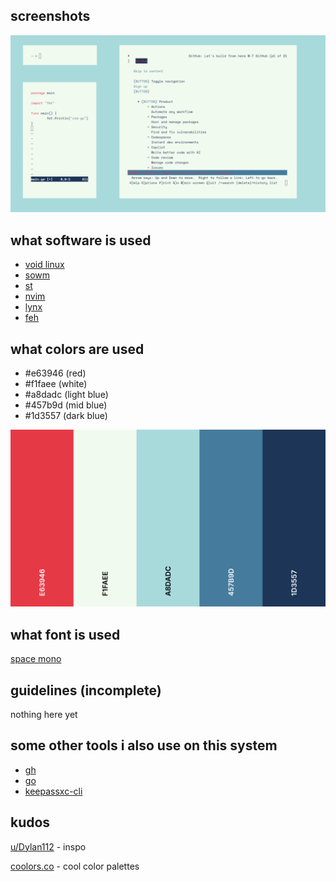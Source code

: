 ## screenshots

![screenshot](images/screenshot.png)

## what software is used

- [void linux](https://voidlinux.org/)
- [sowm](https://github.com/dylanaraps/sowm/)
- [st](https://st.suckless.org/)
- [nvim](https://github.com/neovim/neovim/)
- [lynx](https://lynx.invisible-island.net/)
- [feh](https://feh.finalrewind.org/)

## what colors are used

- #e63946 (red)
- #f1faee (white)
- #a8dadc (light blue)
- #457b9d (mid blue)
- #1d3557 (dark blue)

![colors](images/colors.png)

## what font is used

[space mono](https://github.com/googlefonts/spacemono)

## guidelines (incomplete)

nothing here yet

## some other tools i also use on this system

- [gh](https://cli.github.com/)
- [go](https://go.dev/)
- [keepassxc-cli](https://keepassxc.org/)

## kudos

[u/Dylan112](https://www.reddit.com/r/unixporn/comments/hzxe3i/sowm_oo) - inspo

[coolors.co](https://coolors.co/palette/e63946-f1faee-a8dadc-457b9d-1d3557) - cool color palettes

